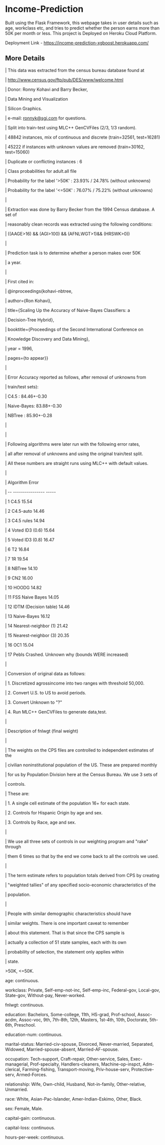 # Income-Prediction

Built using the Flask Framework, this webpage takes in user details such as
age, workclass etc, and tries to predict whether the person earns more than
50K per month or less. This project is Deployed on Heroku Cloud Platform.

Deployment Link - https://income-prediction-xgboost.herokuapp.com/

## More Details

| This data was extracted from the census bureau database found at

| http://www.census.gov/ftp/pub/DES/www/welcome.html

| Donor: Ronny Kohavi and Barry Becker,

|        Data Mining and Visualization

|        Silicon Graphics.

|        e-mail: ronnyk@sgi.com for questions.

| Split into train-test using MLC++ GenCVFiles (2/3, 1/3 random).

| 48842 instances, mix of continuous and discrete    (train=32561, test=16281)

| 45222 if instances with unknown values are removed (train=30162, test=15060)

| Duplicate or conflicting instances : 6

| Class probabilities for adult.all file

| Probability for the label '&gt;50K'  : 23.93% / 24.78% (without unknowns)

| Probability for the label '&lt;=50K' : 76.07% / 75.22% (without unknowns)

|

| Extraction was done by Barry Becker from the 1994 Census database.  A set of

|   reasonably clean records was extracted using the following conditions:

|   ((AAGE&gt;16) &amp;&amp; (AGI&gt;100) &amp;&amp; (AFNLWGT&gt;1)&amp;&amp; (HRSWK&gt;0))

|

| Prediction task is to determine whether a person makes over 50K

| a year.

|

| First cited in:

| @inproceedings{kohavi-nbtree,

|    author={Ron Kohavi},

|    title={Scaling Up the Accuracy of Naive-Bayes Classifiers: a

|           Decision-Tree Hybrid},

|    booktitle={Proceedings of the Second International Conference on

|               Knowledge Discovery and Data Mining},

|    year = 1996,

|    pages={to appear}}

|

| Error Accuracy reported as follows, after removal of unknowns from

|    train/test sets):

|    C4.5       : 84.46+-0.30

|    Naive-Bayes: 83.88+-0.30

|    NBTree     : 85.90+-0.28

|

|

| Following algorithms were later run with the following error rates,

|    all after removal of unknowns and using the original train/test split.

|    All these numbers are straight runs using MLC++ with default values.

|

|    Algorithm               Error

| -- ----------------        -----

| 1  C4.5                    15.54

| 2  C4.5-auto               14.46

| 3  C4.5 rules              14.94

| 4  Voted ID3 (0.6)         15.64

| 5  Voted ID3 (0.8)         16.47

| 6  T2                      16.84

| 7  1R                      19.54

| 8  NBTree                  14.10

| 9  CN2                     16.00

| 10 HOODG                   14.82

| 11 FSS Naive Bayes         14.05

| 12 IDTM (Decision table)   14.46

| 13 Naive-Bayes             16.12

| 14 Nearest-neighbor (1)    21.42

| 15 Nearest-neighbor (3)    20.35

| 16 OC1                     15.04

| 17 Pebls                   Crashed.  Unknown why (bounds WERE increased)

|

| Conversion of original data as follows:

| 1. Discretized agrossincome into two ranges with threshold 50,000.

| 2. Convert U.S. to US to avoid periods.

| 3. Convert Unknown to "?"

| 4. Run MLC++ GenCVFiles to generate data,test.

|

| Description of fnlwgt (final weight)

|

| The weights on the CPS files are controlled to independent estimates of the

| civilian noninstitutional population of the US.  These are prepared monthly

| for us by Population Division here at the Census Bureau.  We use 3 sets of

| controls.

|  These are:

|          1.  A single cell estimate of the population 16+ for each state.

|          2.  Controls for Hispanic Origin by age and sex.

|          3.  Controls by Race, age and sex.

|

| We use all three sets of controls in our weighting program and "rake" through

| them 6 times so that by the end we come back to all the controls we used.

|

| The term estimate refers to population totals derived from CPS by creating

| "weighted tallies" of any specified socio-economic characteristics of the

| population.

|

| People with similar demographic characteristics should have

| similar weights.  There is one important caveat to remember

| about this statement.  That is that since the CPS sample is

| actually a collection of 51 state samples, each with its own

| probability of selection, the statement only applies within

| state.





&gt;50K, &lt;=50K.



age: continuous.

workclass: Private, Self-emp-not-inc, Self-emp-inc, Federal-gov, Local-gov, State-gov, Without-pay, Never-worked.

fnlwgt: continuous.

education: Bachelors, Some-college, 11th, HS-grad, Prof-school, Assoc-acdm, Assoc-voc, 9th, 7th-8th, 12th, Masters, 1st-4th, 10th, Doctorate, 5th-6th, Preschool.

education-num: continuous.

marital-status: Married-civ-spouse, Divorced, Never-married, Separated, Widowed, Married-spouse-absent, Married-AF-spouse.

occupation: Tech-support, Craft-repair, Other-service, Sales, Exec-managerial, Prof-specialty, Handlers-cleaners, Machine-op-inspct, Adm-clerical, Farming-fishing, Transport-moving, Priv-house-serv, Protective-serv, Armed-Forces.

relationship: Wife, Own-child, Husband, Not-in-family, Other-relative, Unmarried.

race: White, Asian-Pac-Islander, Amer-Indian-Eskimo, Other, Black.

sex: Female, Male.

capital-gain: continuous.

capital-loss: continuous.

hours-per-week: continuous.
